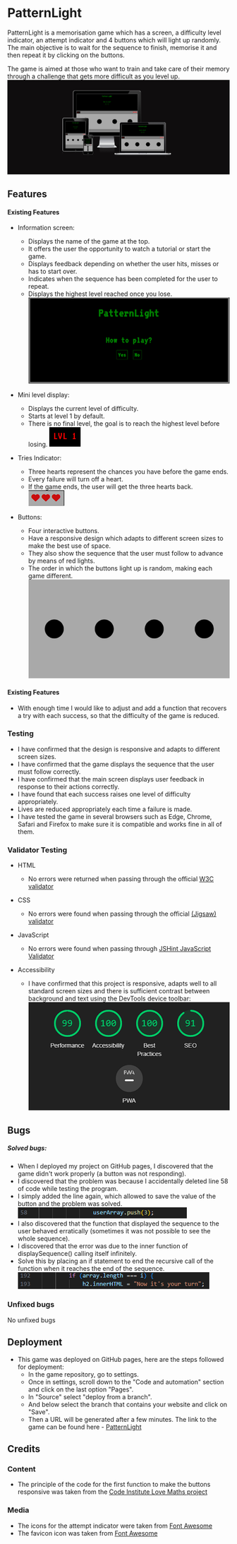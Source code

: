 # PatternLight
PatternLight is a memorisation game which has a screen, a difficulty level indicator, an attempt indicator and 4 buttons which will light up randomly. The main objective is to wait for the sequence to finish, memorise it and then repeat it by clicking on the buttons.

The game is aimed at those who want to train and take care of their memory through a challenge that gets more difficult as you level up.
![PatternLight in different screen sizes](assets/images/PatternLight%20in%20different%20screen%20sizes.png)

## Features
#### Existing Features
- Information screen:
    - Displays the name of the game at the top.
    - It offers the user the opportunity to watch a tutorial or start the game.
    - Displays feedback depending on whether the user hits, misses or has to start over.
    - Indicates when the sequence has been completed for the user to repeat.
    - Displays the highest level reached once you lose.
    ![Information screen](assets/images/Main%20screen%202.png)

- Mini level display:
    - Displays the current level of difficulty.
    - Starts at level 1 by default.
    - There is no final level, the goal is to reach the highest level before losing.
    ![Mini level display](assets/images/Mini%20level%20display.png)

- Tries Indicator:
    - Three hearts represent the chances you have before the game ends.
    - Every failure will turn off a heart.
    - If the game ends, the user will get the three hearts back.
    ![Tries](assets/images/t.png)


- Buttons: 
    - Four interactive buttons.
    - Have a responsive design which adapts to different screen sizes to make the best use of space. 
    - They also show the sequence that the user must follow to advance by means of red lights.
    - The order in which the buttons light up is random, making each game different.
    ![buttons](assets/images/b.png)
#### Existing Features
- With enough time I would like to adjust and add a function that recovers a try with each success, so that the difficulty of the game is reduced.
### Testing
- I have confirmed that the design is responsive and adapts to different screen sizes.
- I have confirmed that the game displays the sequence that the user must follow correctly.
- I have confirmed that the main screen displays user feedback in response to their actions correctly.
- I have found that each success raises one level of difficulty appropriately. 
- Lives are reduced appropriately each time a failure is made.
- I have tested the game in several browsers such as Edge, Chrome, Safari and Firefox to make sure it is compatible and works fine in all of them.

### Validator Testing
- HTML
    - No errors were returned when passing through the official [W3C validator](https://validator.w3.org/nu/?doc=https%3A%2F%2Flsverry.github.io%2FPattern-Light%2F)

- CSS
    - No errors were found when passing through the official [(Jigsaw) validator](https://jigsaw.w3.org/css-validator/validator?uri=https%3A%2F%2Flsverry.github.io%2FPattern-Light%2F&profile=css3svg&usermedium=all&warning=1&vextwarning=&lang=en)

- JavaScript
    - No errors were found when passing through [JSHint JavaScript Validator](https://jshint.com/)

- Accessibility
    - I have confirmed that this project is responsive, adapts well to all standard screen sizes and there is sufficient contrast between background and text using the DevTools device toolbar: 
    ![LightHouse Test](assets/images/Lighthouse.png)


## Bugs
##### Solved bugs:
- When I deployed my project on GitHub pages, I discovered that the game didn't work properly (a button was not responding).
- I discovered that the problem was because I accidentally deleted line 58 of code while testing the program.
- I simply added the line again, which allowed to save the value of the button and the problem was solved.
![Line 58](assets/images/Line%2058.png)
- I also discovered that the function that displayed the sequence to the user behaved erratically (sometimes it was not possible to see the whole sequence).
- I discovered that the error was due to the inner function of displaySequence() calling itself infinitely.
- Solve this by placing an if statement to end the recursive call of the function when it reaches the end of the sequence.
![if statement](assets/images/if%20statement%20.png)

### Unfixed bugs
No unfixed bugs

## Deployment
- This game was deployed on GitHub pages, here are the steps followed for deployment:
    - In the game repository, go to settings.
    - Once in settings, scroll down to the "Code and automation" section and click on the last option "Pages".
    - In "Source" select "deploy from a branch".
    - And below select the branch that contains your website and click on "Save".
    - Then a URL will be generated after a few minutes.
    The link to the game can be found here - [PatternLight](https://lsverry.github.io/Pattern-Light/)

## Credits

### Content
- The principle of the code for the first function to make the buttons responsive was taken from the [Code Institute Love Maths project](https://github.com/Code-Institute-Org/love-maths)

### Media
- The icons for the attempt indicator were taken from [Font Awesome](https://fontawesome.com/)
- The favicon icon was taken from [Font Awesome](https://fontawesome.com/)